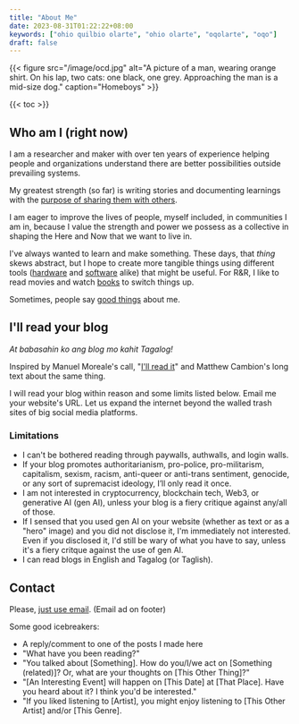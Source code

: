 ```yaml
---
title: "About Me"
date: 2023-08-31T01:22:22+08:00
keywords: ["ohio quilbio olarte", "ohio olarte", "oqolarte", "oqo"]
draft: false
---
```


{{< figure src="/image/ocd.jpg" alt="A picture of a man, wearing orange shirt. On his lap, two cats: one black, one grey. Approaching the man is a mid-size dog." caption="Homeboys" >}}

{{< toc >}}

## Who am I (right now)

I am a researcher and maker with over ten years of experience helping
people and organizations understand there are better possibilities
outside prevailing systems.

My greatest strength (so far) is writing stories and documenting learnings with
the [purpose of sharing them with others](/wiki).

I am eager to improve the lives of people, myself included, in
communities I am in, because I value the strength and power we possess
as a collective in shaping the Here and Now that we want to live in.

I've always wanted to learn and make something. These
days, that *thing* skews abstract, but I hope to create more tangible
things using different tools ([hardware](/tools) and [software](/foss)
alike) that might be useful. For R&R, I like to read movies and watch
[books](/books) to switch things up.

Sometimes, people say [good things](/testi) about me.

## I'll read your blog

*At babasahin ko ang blog mo kahit Tagalog!*

Inspired by Manuel Moreale's call, "[I'll read it](https://manuelmoreale.com/i-ll-read-it)" and Matthew Cambion's long text about the same thing.

I will read your blog
within reason and some limits listed below. Email me your website's URL.
Let us expand the internet beyond the walled trash sites of big social
media platforms.

### Limitations

- I can't be bothered reading through paywalls, authwalls, and login
  walls.
- If your blog promotes authoritarianism, pro-police, pro-militarism,
  capitalism, sexism, racism, anti-queer or anti-trans sentiment,
  genocide, or any sort of supremacist ideology, I’ll only read it once.
- I am not interested in cryptocurrency, blockchain tech, Web3, or
  generative AI (gen AI), unless your blog is a fiery critique against
  any/all of those.
- If I sensed that you used gen AI on your website (whether as
  text or as a "hero" image) and you did not disclose it, I'm
  immediately not interested. Even if you disclosed it, I'd still be
  wary of what you have to say, unless it's a fiery critque against the
  use of gen AI.
- I can read blogs in English and Tagalog (or Taglish).

## Contact

Please, [just use email](https://justuseemail.com/). (Email ad on footer)

Some good icebreakers:
- A reply/comment to one of the posts I made here
- "What have you been reading?"
- "You talked about [Something]. How do you/I/we act on [Something
  (related)]? Or, what are your thoughts on [This Other Thing]?"
- "[An Interesting Event] will happen on [This Date] at [That Place].
  Have you heard about it? I think you'd be interested."
- "If you liked listening to [Artist], you might enjoy listening to
  [This Other Artist] and/or [This Genre].
